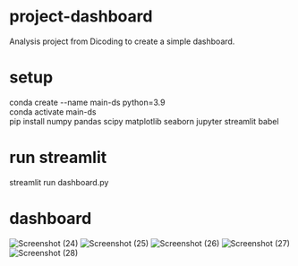 # project-dashboard
Analysis project from Dicoding to create a simple dashboard.

# setup
conda create --name main-ds python=3.9
<br> conda activate main-ds
<br> pip install numpy pandas scipy matplotlib seaborn jupyter streamlit babel

# run streamlit
streamlit run dashboard.py

# dashboard
![Screenshot (24)](https://github.com/nessyahra/project-dashboard/assets/149363930/122c78a5-c6e5-4b8f-b3f5-363dd71136e5)
![Screenshot (25)](https://github.com/nessyahra/project-dashboard/assets/149363930/93232f75-597b-4026-a587-3dc1238f32cf)
![Screenshot (26)](https://github.com/nessyahra/project-dashboard/assets/149363930/effbf3a3-e9f6-4bf0-8519-f7143c470135)
![Screenshot (27)](https://github.com/nessyahra/project-dashboard/assets/149363930/0c3b3506-60df-4ef5-8d39-cd281b462eff)
![Screenshot (28)](https://github.com/nessyahra/project-dashboard/assets/149363930/0366a58a-0cb1-477e-b288-c7abbe072bcc)

